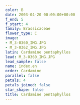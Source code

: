```yaml
---
color: B
date: 2003-04-20 00:00:00+00:00
f_end: 5
f_start: 4
family: Brassicaceae
flower_type: C
image:
- M_3-0360_IMG.JPG
- M_3-0362_IMG.JPG
latin: Cardamine pentaphyllos
lead: M_3-0360_IMG.JPG
lead_sample: false
name: index.en
order: Cardamine
parallel: false
petals: 4
petals_joined: false
star_shape: false
title: Cardamine pentaphyllos
---
```

